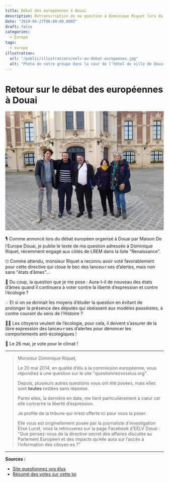 ```yaml
---
title: Débat des européennes à Douai
description: Retranscription de ma question à Dominique Riquet lors du débat européen à Douai.
date: "2019-04-27T08:00:00.000Z"
draft: false
categories:
  - Europe
tags:
  - europe
illustration:
  url: "/public/illustrations/eelv-au-debat-europeenes.jpg"
  alt: "Photo de notre groupe dans la cour de l’hôtel de ville de Douai"
---
```


# Retour sur le débat des européennes à Douai

![Photo de notre groupe dans la cour de l’hôtel de ville de Douai](/public/illustrations/eelv-au-debat-europeenes.jpg)

🎙️ Comme annoncé lors du débat européen organisé à Douai par Maison De l’Europe Douai, je publie le texte de ma question adressée à Dominique Riquet, récemment engagé aux côtés de LREM dans la liste "Renaissance".

🙄 Comme attendu, monsieur Riquet a reconnu avoir voté favorablement pour cette directive qui cloue le bec des lanceu·r·ses d’alertes, mais non sans "états d’âmes"…

🤔 Du coup, la question que je me pose : Aura-t-il de nouveau des états d’âmes quand il continuera à voter contre la liberté d’expression et contre l’écologie ?

💡 Et si on se donnait les moyens d’éluder la question en évitant de prolonger la présence des députés qui obéissent aux modèles passéistes, à contre courant du sens de l’Histoire ?

✊🏿 Les citoyens veulent de l’écologie, pour cela, il doivent s’assurer de la libre expression des lanceu·r·ses d’alertes pour dénoncer les comportements anti-écologiques !

🙋 Le 26 mai, je vote pour le climat !

---

> Monsieur Dominique Riquet,
>
> Le 20 mai 2014, en qualité d’élu à la commission européenne, vous répondiez à une question sur le site "questionnezvoselus.org".
>
> Depuis, plusieurs autres questions vous ont été posées, mais elles sont **toutes** restées sans réponse.
>
> Parmi elles, la dernière en date, me tient particulièrement à cœur car elle concerne la liberté d’expression.
>
> Je profite de la tribune qui m’est offerte ici pour vous la poser.
>
> Elle vous est originellement posée par la journaliste d’investigation Elise Lucet, vous la retrouverez sur la page Facebook d’EÉLV Douai :
> "Que pensez-vous de la directive secret des affaires discutée au Parlement Européen et des impacts qu’elle aura sur l’accès à l’information des citoyen·es ?"

---

**Sources :**

- [Site questionnez vos élus](https://questionnezvoselus.org/users/dominique-riquet)
- [Résumé des votes sur cette loi](https://corporateeurope.org/en/power-lobbies/2016/04/trade-secrets-who-voted-what)
